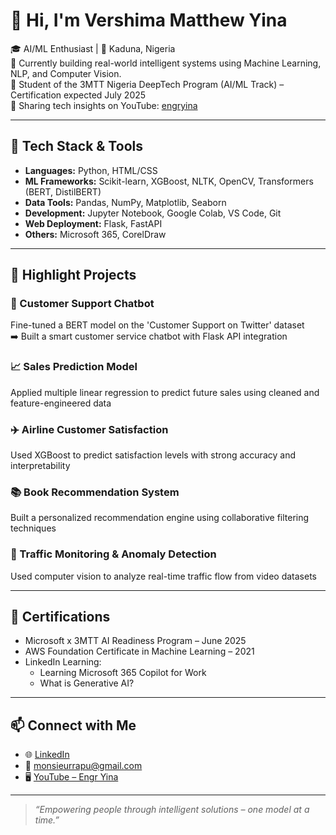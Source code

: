 # 👋 Hi, I'm Vershima Matthew Yina

🎓 AI/ML Enthusiast | 📍 Kaduna, Nigeria  
🔭 Currently building real-world intelligent systems using Machine Learning, NLP, and Computer Vision.  
📘 Student of the 3MTT Nigeria DeepTech Program (AI/ML Track) – Certification expected July 2025  
🎥 Sharing tech insights on YouTube: [engryina]((https://www.youtube.com/@engryina800))  

---

## 🔧 Tech Stack & Tools
- **Languages:** Python, HTML/CSS
- **ML Frameworks:** Scikit-learn, XGBoost, NLTK, OpenCV, Transformers (BERT, DistilBERT)
- **Data Tools:** Pandas, NumPy, Matplotlib, Seaborn
- **Development:** Jupyter Notebook, Google Colab, VS Code, Git
- **Web Deployment:** Flask, FastAPI
- **Others:** Microsoft 365, CorelDraw

---

## 🚀 Highlight Projects

### 🧠 Customer Support Chatbot
Fine-tuned a BERT model on the 'Customer Support on Twitter' dataset  
➡️ Built a smart customer service chatbot with Flask API integration

### 📈 Sales Prediction Model
Applied multiple linear regression to predict future sales using cleaned and feature-engineered data

### ✈️ Airline Customer Satisfaction
Used XGBoost to predict satisfaction levels with strong accuracy and interpretability

### 📚 Book Recommendation System
Built a personalized recommendation engine using collaborative filtering techniques

### 🚦 Traffic Monitoring & Anomaly Detection
Used computer vision to analyze real-time traffic flow from video datasets

---

## 📜 Certifications
- Microsoft x 3MTT AI Readiness Program – June 2025
- AWS Foundation Certificate in Machine Learning – 2021
- LinkedIn Learning:  
  - Learning Microsoft 365 Copilot for Work  
  - What is Generative AI?

---

## 📫 Connect with Me
- 🌐 [LinkedIn](https://www.linkedin.com/in/vershima-matthew-yina)
- 📧 monsieurrapu@gmail.com
- 🖥️ [YouTube – Engr Yina]([(https://www.youtube.com/@engryina800))

---

> *“Empowering people through intelligent solutions – one model at a time.”*
